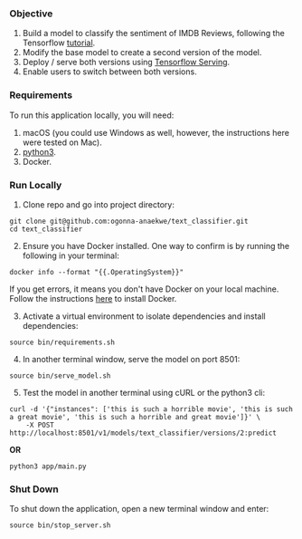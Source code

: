 ### Objective
1. Build a model to classify the sentiment of IMDB Reviews, following the Tensorflow [tutorial](https://www.tensorflow.org/hub/tutorials/tf2_text_classification).
2. Modify the base model to create a second version of the model.
3. Deploy / serve both versions using [Tensorflow Serving](https://www.tensorflow.org/tfx/guide/serving).
4. Enable users to switch between both versions.

### Requirements
To run this application locally, you will need:
1. macOS (you could use Windows as well, however, the instructions here were tested on Mac).
2. [python3](https://programwithus.com/learn/python/install-python3-mac).
3. Docker.

### Run Locally
1. Clone repo and go into project directory:
```
git clone git@github.com:ogonna-anaekwe/text_classifier.git
cd text_classifier
```
2. Ensure you have Docker installed. One way to confirm is by running the following in your terminal:
```
docker info --format "{{.OperatingSystem}}"
```
 If you get errors, it means you don't have Docker on your local machine. Follow the instructions [here](https://docs.docker.com/docker-for-mac/install/) to install Docker.

3. Activate a virtual environment to isolate dependencies and install dependencies: 
```
source bin/requirements.sh
```
4. In another terminal window, serve the model on port 8501:
```
source bin/serve_model.sh
```
5. Test the model in another terminal using cURL or the python3 cli:
```
curl -d '{"instances": ['this is such a horrible movie', 'this is such a great movie', 'this is such a horrible and great movie']}' \
    -X POST http://localhost:8501/v1/models/text_classifier/versions/2:predict
```
**OR**
```
python3 app/main.py
```

### Shut Down
To shut down the application, open a new terminal window and enter:
```
source bin/stop_server.sh
```